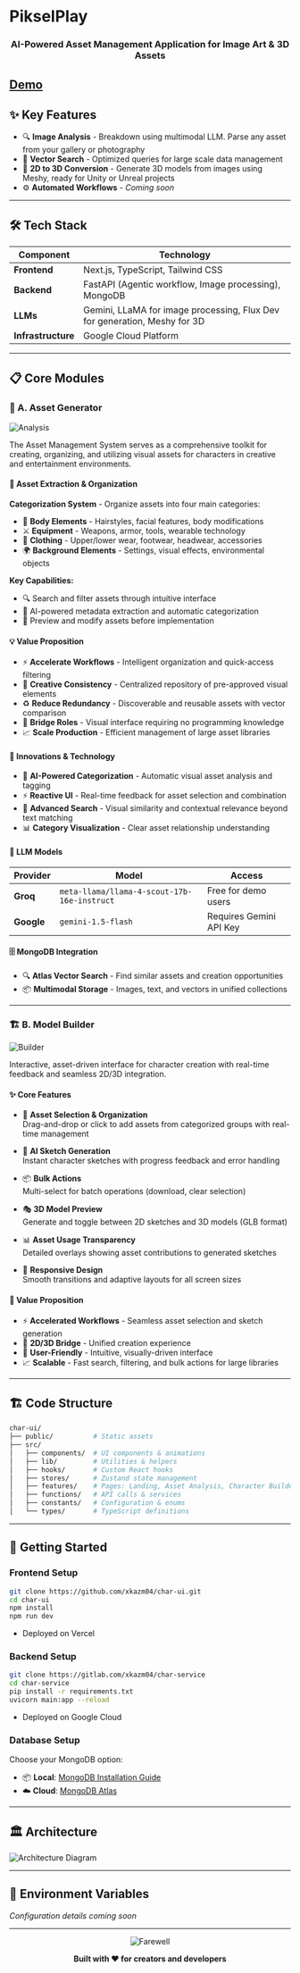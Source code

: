 # PikselPlay
<div align="center">
  <h3>AI-Powered Asset Management Application for Image Art & 3D Assets</h3>
</div>

[Demo](https://char-ui.vercel.app/)
---

## ✨ Key Features

- 🔍 **Image Analysis** - Breakdown using multimodal LLM. Parse any asset from your gallery or photography
- 🔎 **Vector Search** - Optimized queries for large scale data management
- 🎯 **2D to 3D Conversion** - Generate 3D models from images using Meshy, ready for Unity or Unreal projects
- ⚙️ **Automated Workflows** - *Coming soon*

---

## 🛠 Tech Stack

| Component | Technology |
|-----------|------------|
| **Frontend** | Next.js, TypeScript, Tailwind CSS |
| **Backend** | FastAPI (Agentic workflow, Image processing), MongoDB |
| **LLMs** | Gemini, LLaMA for image processing, Flux Dev for generation, Meshy for 3D |
| **Infrastructure** | Google Cloud Platform |

---

## 📋 Core Modules

### 🎨 A. Asset Generator

![Analysis](public/landing/superman_extract.gif)

The Asset Management System serves as a comprehensive toolkit for creating, organizing, and utilizing visual assets for characters in creative and entertainment environments.

#### 📂 Asset Extraction & Organization

**Categorization System** - Organize assets into four main categories:

- 👤 **Body Elements** - Hairstyles, facial features, body modifications
- ⚔️ **Equipment** - Weapons, armor, tools, wearable technology  
- 👕 **Clothing** - Upper/lower wear, footwear, headwear, accessories
- 🌍 **Background Elements** - Settings, visual effects, environmental objects

**Key Capabilities:**
- 🔍 Search and filter assets through intuitive interface
- 🤖 AI-powered metadata extraction and automatic categorization
- 👀 Preview and modify assets before implementation

#### 💡 Value Proposition

- ⚡ **Accelerate Workflows** - Intelligent organization and quick-access filtering
- 🎯 **Creative Consistency** - Centralized repository of pre-approved visual elements
- ♻️ **Reduce Redundancy** - Discoverable and reusable assets with vector comparison
- 🔗 **Bridge Roles** - Visual interface requiring no programming knowledge
- 📈 **Scale Production** - Efficient management of large asset libraries

#### 🚀 Innovations & Technology

- 🧠 **AI-Powered Categorization** - Automatic visual asset analysis and tagging
- ⚡ **Reactive UI** - Real-time feedback for asset selection and combination
- 🔎 **Advanced Search** - Visual similarity and contextual relevance beyond text matching
- 📊 **Category Visualization** - Clear asset relationship understanding

#### 🤖 LLM Models

| Provider | Model | Access |
|----------|-------|--------|
| **Groq** | `meta-llama/llama-4-scout-17b-16e-instruct` | Free for demo users |
| **Google** | `gemini-1.5-flash` | Requires Gemini API Key |

#### 🗄️ MongoDB Integration

- 🔍 **Atlas Vector Search** - Find similar assets and creation opportunities
- 📦 **Multimodal Storage** - Images, text, and vectors in unified collections

---

### 🏗️ B. Model Builder

![Builder](public/landing/jinx_generate.gif)

Interactive, asset-driven interface for character creation with real-time feedback and seamless 2D/3D integration.

#### ✨ Core Features

- 🎯 **Asset Selection & Organization**  
  Drag-and-drop or click to add assets from categorized groups with real-time management

- 🎨 **AI Sketch Generation**  
  Instant character sketches with progress feedback and error handling

- 📦 **Bulk Actions**  
  Multi-select for batch operations (download, clear selection)

- 🎭 **3D Model Preview**  
  Generate and toggle between 2D sketches and 3D models (GLB format)

- 📊 **Asset Usage Transparency**  
  Detailed overlays showing asset contributions to generated sketches

- 📱 **Responsive Design**  
  Smooth transitions and adaptive layouts for all screen sizes

#### 💎 Value Proposition

- ⚡ **Accelerated Workflows** - Seamless asset selection and sketch generation
- 🔄 **2D/3D Bridge** - Unified creation experience
- 👥 **User-Friendly** - Intuitive, visually-driven interface
- 📈 **Scalable** - Fast search, filtering, and bulk actions for large libraries

---

## 🏗️ Code Structure

```bash
char-ui/
├── public/          # Static assets
├── src/             
│   ├── components/  # UI components & animations
│   ├── lib/         # Utilities & helpers
│   ├── hooks/       # Custom React hooks
│   ├── stores/      # Zustand state management
│   ├── features/    # Pages: Landing, Asset Analysis, Character Builder
│   ├── functions/   # API calls & services
│   ├── constants/   # Configuration & enums
│   └── types/       # TypeScript definitions
```

---

## 🚀 Getting Started

### Frontend Setup

```bash
git clone https://github.com/xkazm04/char-ui.git
cd char-ui
npm install
npm run dev
```

- Deployed on Vercel

### Backend Setup

```bash
git clone https://gitlab.com/xkazm04/char-service
cd char-service
pip install -r requirements.txt 
uvicorn main:app --reload
```

- Deployed on Google Cloud

### Database Setup

Choose your MongoDB option:

- 📦 **Local**: [MongoDB Installation Guide](https://www.mongodb.com/docs/manual/installation/)
- ☁️ **Cloud**: [MongoDB Atlas](https://www.mongodb.com/docs/atlas/)

---

## 🏛️ Architecture

![Architecture Diagram](public/gifs/diagram.gif)

---

## 🔐 Environment Variables

*Configuration details coming soon*

---

<div align="center">

![Farewell](public/gifs/jinx_smile.gif)

**Built with ❤️ for creators and developers**

</div>